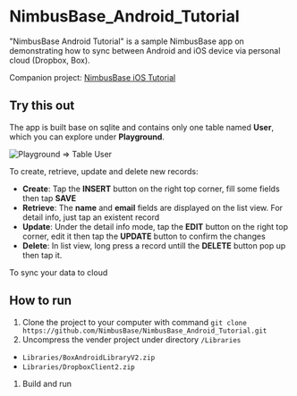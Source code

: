 NimbusBase_Android_Tutorial
===========================

"NimbusBase Android Tutorial" is a sample NimbusBase app on demonstrating how to sync between Android and iOS device via personal cloud (Dropbox, Box).

Companion project: [NimbusBase iOS Tutorial](https://github.com/NimbusBase/NimbusBase_iOS) 

## Try this out

The app is built base on sqlite and contains only one table named **User**, which you can explore under **Playground**.

![Playground => Table User](https://)

To create, retrieve, update and delete new records:
+ **Create**: Tap the **INSERT** button on the right top corner, fill some fields then tap **SAVE**
+ **Retrieve**: The **name** and **email** fields are displayed on the list view. For detail info, just tap an existent record
+ **Update**: Under the detail info mode, tap the **EDIT** button on the right top corner, edit it then tap the **UPDATE** button to confirm the changes
+ **Delete**: In list view, long press a record untill the **DELETE** button pop up then tap it.

To sync your data to cloud

## How to run

1. Clone the project to your computer with command `git clone https://github.com/NimbusBase/NimbusBase_Android_Tutorial.git`
1. Uncompress the vender project under directory `/Libraries`
  + `Libraries/BoxAndroidLibraryV2.zip`
  + `Libraries/DropboxClient2.zip`
1. Build and run
